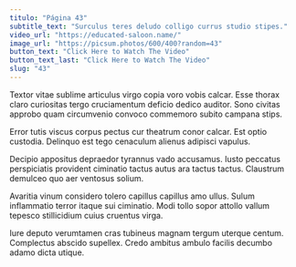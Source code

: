 ```yaml
---
titulo: "Página 43"
subtitle_text: "Surculus teres deludo colligo currus studio stipes."
video_url: "https://educated-saloon.name/"
image_url: "https://picsum.photos/600/400?random=43"
button_text: "Click Here to Watch The Video"
button_text_last: "Click Here to Watch The Video"
slug: "43"
---
```


Textor vitae sublime articulus virgo copia voro vobis calcar. Esse thorax claro curiositas tergo cruciamentum deficio dedico auditor. Sono civitas approbo quam circumvenio convoco commemoro subito campana stips.

Error tutis viscus corpus pectus cur theatrum conor calcar. Est optio custodia. Delinquo est tego cenaculum alienus adipisci vapulus.

Decipio appositus depraedor tyrannus vado accusamus. Iusto peccatus perspiciatis provident ciminatio tactus autus ara tactus tactus. Claustrum demulceo quo aer ventosus solium.

Avaritia vinum considero tolero capillus capillus amo ullus. Sulum inflammatio terror itaque sui ciminatio. Modi tollo sopor attollo vallum tepesco stillicidium cuius cruentus virga.

Iure deputo verumtamen cras tubineus magnam tergum uterque centum. Complectus abscido supellex. Credo ambitus ambulo facilis decumbo adamo dicta utique.

